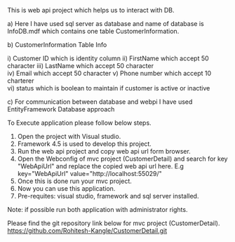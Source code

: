 
This is web api project which helps us to interact with DB.

a) Here I have used sql server as database and name of database is InfoDB.mdf which contains one table CustomerInformation.

b) CustomerInformation Table Info

  i)   Customer ID which is identity column 
  ii)  FirstName which accept 50 character 
 iii)  LastName which accept 50 character   
  iv)  Email which accept 50 character 
   v)  Phone number which accept 10 charterer  
  vi)  status which is boolean to maintain if customer is active or inactive
  
c) For communication between database and webpi I have used EntityFramework Database approach

To Execute application please follow below steps.

1. Open the project with Visual studio. 
2. Framework 4.5 is used to develop this project. 
3. Run the web api project and copy web api url form browser. 
4. Open the Webconfig of mvc project (CustomerDetail) and search for key "WebApiUrl" and replace the copied web api url here. 
     E.g key="WebApiUrl" value="http://localhost:55029/"
5. Once this is done run your mvc project. 
6. Now you can use this application. 
7. Pre-requites: visual studio, framework and sql server installed. 

Note: if possible run both application with administrator rights. 

Please find the git repository link below for mvc project (CustomerDetail).
https://github.com/Rohitesh-Kangle/CustomerDetail.git

